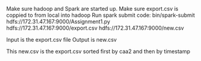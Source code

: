 Make sure hadoop and Spark are started up. 
Make sure export.csv is coppied to from local into hadoop
Run spark submit code: bin/spark-submit hdfs://172.31.47.167:9000/Assignment1.py hdfs://172.31.47.167:9000/export.csv hdfs://172.31.47.167:9000/new.csv

Input is the export.csv file 
Output is new.csv 

This new.csv is the export.csv sorted first by caa2 and then by timestamp 
